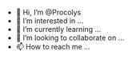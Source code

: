 - 👋 Hi, I’m @Procolys
- 👀 I’m interested in ...
- 🌱 I’m currently learning ...
- 💞️ I’m looking to collaborate on ...
- 📫 How to reach me ...

<!---
Procolys/Procolys is a ✨ special ✨ repository because its `README.md` (this file) appears on your GitHub profile.
You can click the Preview link to take a look at your changes.
--->
